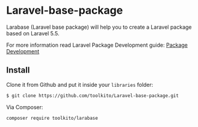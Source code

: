 # Laravel-base-package
Larabase (Laravel base package) will help you to create a Laravel package based on Laravel 5.5.

For more information read Laravel Package Development guide: 
[Package Development](https://laravel.com/docs/5.5/packages)

## Install

Clone it from Github and put it inside your `libraries` folder:

``` bash
$ git clone https://github.com/toolkito/Laravel-base-package.git
```

Via Composer:

``` bash
composer require toolkito/larabase
```

